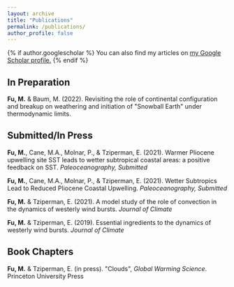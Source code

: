 ```yaml
---
layout: archive
title: "Publications"
permalink: /publications/
author_profile: false
---
```


{% if author.googlescholar %}
  You can also find my articles on <u><a href="{{author.googlescholar}}">my Google Scholar profile</a>.</u>
{% endif %}

## In Preparation
<b>Fu, M.</b> & Baum, M. (2022). Revisiting the role of continental configuration and breakup on weathering and initiation of "Snowball Earth" under thermodynamic limits.

## Submitted/In Press

<b>Fu, M.</b>, Cane, M.A., Molnar, P., & Tziperman, E. (2021). Warmer Pliocene upwelling site SST leads to wetter subtropical coastal areas: a positive feedback on SST. *Paleoceanography, Submitted*

<b>Fu, M.</b>, Cane, M.A., Molnar, P., & Tziperman, E. (2021). Wetter Subtropics Lead to Reduced Pliocene Coastal Upwelling. *Paleoceanography, Submitted*

<b>Fu, M.</b> & Tziperman, E. (2021). A model study of the role of convection in the dynamics of westerly wind bursts. *Journal of Climate*

<b>Fu, M.</b> & Tziperman, E. (2019). Essential ingredients to the dynamics of westerly wind bursts. *Journal of Climate*

## Book Chapters

<b>Fu, M.</b> & Tziperman, E. (in press). "Clouds", *Global Warming Science*. Princeton University Press 
